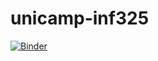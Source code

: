 # unicamp-inf325

[![Binder](https://mybinder.org/badge_logo.svg)](https://mybinder.org/v2/gh/nkborba/unicamp-inf325/master)
